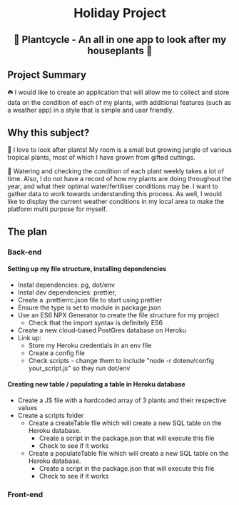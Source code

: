 <h1 align = "center"> Holiday Project </h1>
<h2 align = "center"> 🌱 Plantcycle - An all in one app to look after my houseplants 🌱 </h2>

## Project Summary 

☘️ I would like to create an application that will allow me to collect and store data on the condition of each of my plants, with additional features (such as a weather app) in a style that is simple and user friendly. 

## Why this subject?

🌲 I love to look after plants! My room is a small but growing jungle of various tropical plants, most of which I have grown from gifted cuttings. 

🌿 Watering and checking the condition of each plant weekly takes a lot of time. Also, I do not have a record of how my plants are doing throughout the year, and what their optimal water/fertiliser conditions may be. I want to gather data to work towards understanding this process. As well, I would like to display the current weather conditions in my local area to make the platform multi purpose for myself. 

## The plan

### Back-end

#### Setting up my file structure, installing dependencies
- Instal dependencies: pg, dot/env
- Instal dev dependencies: prettier, 
- Create a .prettierrc.json file to start using prettier
- Ensure the type is set to module in package.json
- Use an ES6 NPX Generator to create the file structure for my project
    - Check that the import syntax is definitely ES6 
- Create a new cloud-based PostGres database on Heroku
- Link up:
    - Store my Heroku credentials in an env file
    - Create a config file 
    - Check scripts - change them to include "node -r dotenv/config your_script.js" so they run dot/env

#### Creating new table / populating a table in Heroku database
- Create a JS file with a hardcoded array of 3 plants and their respective values
- Create a scripts folder
    - Create a createTable file which will create a new SQL table on the Heroku database.
        - Create a script in the package.json that will execute this file
        - Check to see if it works
    - Create a populateTable file which will create a new SQL table on the Heroku database.
        - Create a script in the package.json that will execute this file
        - Check to see if it works

### Front-end

